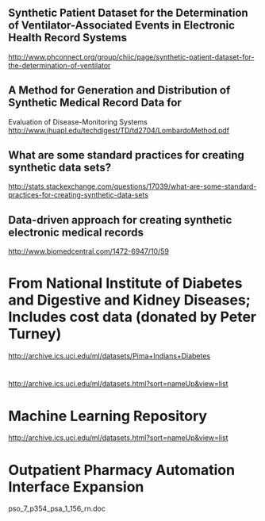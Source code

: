 ## Synthetic Patient Dataset for the Determination of Ventilator-Associated Events in Electronic Health Record Systems
http://www.phconnect.org/group/chiic/page/synthetic-patient-dataset-for-the-determination-of-ventilator

## A Method for Generation and Distribution of Synthetic Medical Record Data for 
Evaluation of Disease-Monitoring Systems
http://www.jhuapl.edu/techdigest/TD/td2704/LombardoMethod.pdf

## What are some standard practices for creating synthetic data sets?
http://stats.stackexchange.com/questions/17039/what-are-some-standard-practices-for-creating-synthetic-data-sets

## Data-driven approach for creating synthetic electronic medical records
http://www.biomedcentral.com/1472-6947/10/59


# From National Institute of Diabetes and Digestive and Kidney Diseases; Includes cost data (donated by Peter Turney)
http://archive.ics.uci.edu/ml/datasets/Pima+Indians+Diabetes

# 
http://archive.ics.uci.edu/ml/datasets.html?sort=nameUp&view=list

# Machine Learning Repository
http://archive.ics.uci.edu/ml/datasets.html?sort=nameUp&view=list

# Outpatient Pharmacy Automation Interface Expansion
pso_7_p354_psa_1_156_rn.doc
